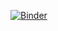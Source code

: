 [![Binder](https://mybinder.org/badge_logo.svg)](https://mybinder.org/v2/gh/alenaizan/CHEM_313/HEAD)
